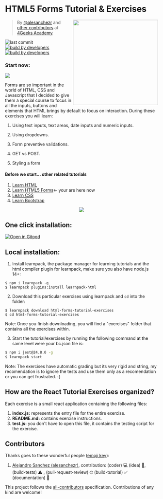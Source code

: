 <!-- hide -->
# HTML5 Forms Tutorial & Exercises
<a href="https://www.4geeksacademy.co"><img height="280" align="right" src="https://github.com/4GeeksAcademy/html-forms-tutorial-exercises/blob/master/.learn/assets/badge.png?raw=true"></a>

> By [@alesanchezr](https://twitter.com/alesanchezr) and [other contributors](https://github.com/4GeeksAcademy/html-forms-tutorial-exercises/graphs/contributors) at [4Geeks Academy](https://4geeksacademy.co/)

![last commit](https://img.shields.io/github/last-commit/4geeksacademy/html-forms-tutorial-exercises)
[![build by developers](https://img.shields.io/badge/build_by-Developers-blue)](https://breatheco.de)
[![build by developers](https://img.shields.io/twitter/follow/4geeksacademy?style=social&logo=twitter)](https://twitter.com/4geeksacademy)

<h3>Start now: </h3>
<a href="https://gitpod.io#https://github.com/4GeeksAcademy/html-forms-tutorial-exercises.git"><img src="https://gitpod.io/button/open-in-gitpod.svg" /></a>
<!-- endhide -->

Forms are so important in the world of HTML, CSS and Javascript that I decided to give them a special course to focus in all the inputs, buttons and elements that HTML brings by default to focus on interaction. During these exercises you will learn:

1. Using text inputs, text areas, date inputs and numeric inputs.

2. Using dropdowns.

3. Form preventive validations.

4. GET vs POST.

5. Styling a form

<!-- hide -->
#### Before we start... other related tutorials
<ol>
  <li><a href="https://github.com/4GeeksAcademy/html-tutorial-exercises-course">Learn HTML</a></li>
    <li><a href="https://github.com/4GeeksAcademy/html-forms-tutorial-exercises">Learn HTML5 Forms</a>← your are here now</li>
  <li><a href="https://github.com/4GeeksAcademy/css-tutorial-exercises-course">Learn CSS</a></li>
  <li><a href="https://github.com/4GeeksAcademy/bootstrap-exercises-tutorial">Learn Bootstrap</a></li>
</ol>
<p align="center">
  <img src="https://github.com/4GeeksAcademy/html-forms-tutorial-exercises/blob/master/.learn/assets/animation.gif?raw=true">
</p>


## One click installation:

[![Open in Gitpod](https://gitpod.io/button/open-in-gitpod.svg)](https://gitpod.io#https://github.com/4GeeksAcademy/html-forms-tutorial-exercises.git)

## Local installation:

1. Install learnpack, the package manager for learning tutorials and the html compiler plugin for learnpack, make sure you also have node.js 14+:

```
$ npm i learnpack -g
$ learnpack plugins:install learnpack-html
```

2. Download this particular exercises using learnpack and `cd` into the folder:

```
$ learnpack download html-forms-tutorial-exercises
$ cd html-forms-tutorial-exercises
```

Note: Once you finish downloading, you will find a "exercises" folder that contains all the exercises within.

3. Start the tutorial/exercises by running the following command at the same level were your bc.json file is:

```sh
$ npm i jest@24.8.0 -g
$ learnpack start
```

Note: The exercises have automatic grading but its very rigid and string, my recomendation is to ignore the tests and use them only as a recomendation or you can get frustrated. :(

<!-- endhide -->

## How are the React Tutorial Exercises organized?

Each exercise is a small react application containing the following files:

1. **index.js:** represents the entry file for the entire exercise.
2. **README.md:** contains exercise instructions.
3. **test.js:** you don't have to open this file, it contains the testing script for the exercise.

## Contributors

Thanks goes to these wonderful people ([emoji key](https://github.com/kentcdodds/all-contributors#emoji-key)):

1. [Alejandro Sanchez (alesanchezr)](https://github.com/alesanchezr), contribution: (coder)  💻 (idea) 🤔, (build-tests) ⚠️ , (pull-request-review) 🤓 
(build-tutorial) ✅  (documentation) 📖

This project follows the [all-contributors](https://github.com/kentcdodds/all-contributors) specification. Contributions of any kind are welcome!
